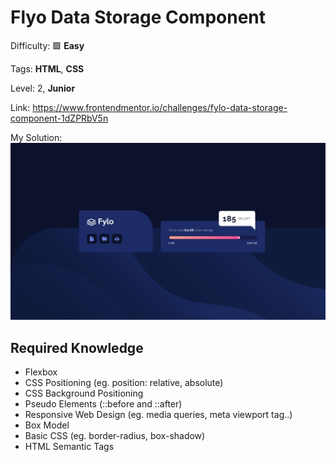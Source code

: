 # Flyo Data Storage Component

Difficulty: 🟩 **Easy**

Tags: **HTML**, **CSS**

Level: 2, **Junior**

Link: https://www.frontendmentor.io/challenges/fylo-data-storage-component-1dZPRbV5n

My Solution:
![My Solution](preview.png)

## Required Knowledge
- Flexbox
- CSS Positioning (eg. position: relative, absolute)
- CSS Background Positioning
- Pseudo Elements (::before and ::after)
- Responsive Web Design (eg. media queries, meta viewport tag..)
- Box Model
- Basic CSS (eg. border-radius, box-shadow)
- HTML Semantic Tags
